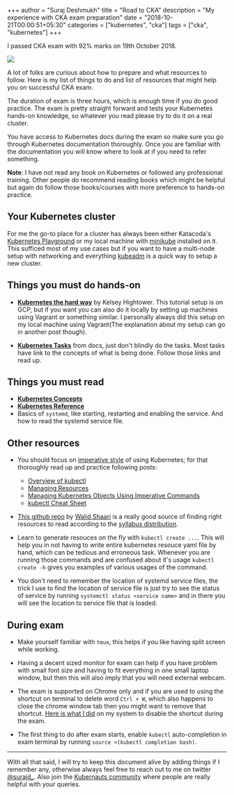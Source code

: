 +++
author = "Suraj Deshmukh"
title = "Road to CKA"
description = "My experience with CKA exam preparation"
date = "2018-10-21T00:00:51+05:30"
categories = ["kubernetes", "cka"]
tags = ["cka", "kubernetes"]
+++

I passed CKA exam with 92% marks on 19th October 2018.

![](/images/road-to-cka/cert.png "")

A lot of folks are curious about how to prepare and what resources to follow. Here is my list of things to do and list of resources that might help you on successful CKA exam.

The duration of exam is three hours, which is enough time if you do good practice. The exam is pretty straight forward and tests your Kubernetes hands-on knowledge, so whatever you read please try to do it on a real cluster.

You have access to Kubernetes docs during the exam so make sure you go through Kubernetes documentation thoroughly. Once you are familiar with the documentation you will know where to look at if you need to refer something.

**Note**: I have not read any book on Kubernetes or followed any professional training. Other people do recommend reading books which might be helpful but again do follow those books/courses with more preference to hands-on practice.


## Your Kubernetes cluster

For me the go-to place for a cluster has always been either Katacoda's [Kubernetes Playground](https://www.katacoda.com/courses/kubernetes/playground) or my local machine with [minikube](https://github.com/kubernetes/minikube/) installed on it. This sufficed most of my use cases but if you want to have a multi-node setup with networking and everything [kubeadm](https://kubernetes.io/docs/setup/independent/install-kubeadm/) is a quick way to setup a new cluster.


## Things you must do hands-on

- [**Kubernetes the hard way**](https://github.com/kelseyhightower/kubernetes-the-hard-way/) by Kelsey Hightower. This tutorial setup is on GCP, but if you want you can also do it locally by setting up machines using Vagrant or something similar. I personally always did this setup on my local machine using Vagrant(The explanation about my setup can go in another post though).

- [**Kubernetes Tasks**](https://kubernetes.io/docs/tasks/) from docs, just don't blindly do the tasks. Most tasks have link to the concepts of what is being done. Follow those links and read up.


## Things you must read

- [**Kubernetes Concepts**](https://kubernetes.io/docs/concepts/)
- [**Kubernetes Reference**](https://kubernetes.io/docs/reference/)
- Basics of `systemd`, like starting, restarting and enabling the service. And how to read the systemd service file.


## Other resources

- You should focus on [imperative style](https://kubernetes.io/docs/concepts/overview/object-management-kubectl/overview/#imperative-object-configuration) of using Kubernetes; for that thoroughly read up and practice following posts:

  * [Overview of kubectl](https://kubernetes.io/docs/reference/kubectl/overview/)
  * [Managing Resources](https://kubernetes.io/docs/concepts/cluster-administration/manage-deployment/)
  * [Managing Kubernetes Objects Using Imperative Commands](https://kubernetes.io/docs/concepts/overview/object-management-kubectl/imperative-command/)
  * [kubectl Cheat Sheet](https://kubernetes.io/docs/reference/kubectl/cheatsheet/)

- [This github repo](https://github.com/walidshaari/Kubernetes-Certified-Administrator) by [Walid Shaari](https://twitter.com/walidshaari) is a really good source of finding right resources to read according to the [syllabus distribution](https://github.com/cncf/curriculum/blob/master/certified_kubernetes_administrator_exam_v1.11.0.pdf).

- Learn to generate resouces on the fly with `kubectl create ...`. This will help you in not having to write entire kubernetes resouce yaml file by hand, which can be tedious and erroneous task. Whenever you are running those commands and are confused about it's usage `kubectl create -h` gives you examples of various usages of the command.

- You don't need to remember the location of systemd service files, the trick I use to find the location of service file is just try to see the status of service by running `systemctl status <service name>` and in there you will see the location to service file that is loaded.


## During exam

- Make yourself familiar with `tmux`, this helps if you like having split screen while working.

- Having a decent sized monitor for exam can help if you have problem with small font size and having to fit everything in one small laptop window, but then this will also imply that you will need external webcam.

- The exam is supported on Chrome only and if you are used to using the shortcut on terminal to delete word `Ctrl + W`, which also happens to close the chrome window tab then you might want to remove that shortcut. [Here is what I did](https://suraj.io/post/disable-ctrl-w/) on my system to disable the shortcut during the exam.

- The first thing to do after exam starts, enable `kubectl` auto-completion in exam terminal by running `source <(kubectl completion bash)`.

---

With all that said, I will try to keep this document alive by adding things if I remember any, otherwise always feel free to reach out to me on twitter [@surajd_](https://twitter.com/surajd_). Also join the [Kubernauts community](https://kubernauts-slack-join.herokuapp.com/) where people are really helpful with your queries.
